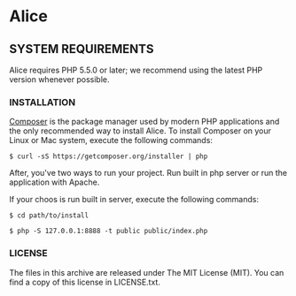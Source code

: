 # Alice

## SYSTEM REQUIREMENTS

Alice requires PHP 5.5.0 or later; we recommend using the latest PHP version whenever possible.

### INSTALLATION

[Composer](https://getcomposer.org/ "Composer: Dependency Manager for PHP") is the package manager used by modern PHP applications and the only recommended way to install Alice. To install Composer on your Linux or Mac system, execute the following commands:

```shell
$ curl -sS https://getcomposer.org/installer | php
```

After, you've two ways to run your project. Run built in php server or run the application with Apache.

If your choos is run built in server, execute the following commands:

```shell
$ cd path/to/install
```

```shell
$ php -S 127.0.0.1:8888 -t public public/index.php
```

### LICENSE

The files in this archive are released under The MIT License (MIT). You can find a copy of this license in LICENSE.txt.
